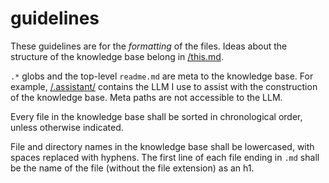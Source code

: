 # guidelines

These guidelines are for the _formatting_ of the files. Ideas about the
structure of the knowledge base belong in [/this.md](/this.md).

`.*` globs and the top-level `readme.md` are meta to the knowledge base. For
example, [/.assistant/](/.assistant/) contains the LLM I use to assist with the
construction of the knowledge base. Meta paths are not accessible to the LLM.

Every file in the knowledge base shall be sorted in chronological order, unless
otherwise indicated.

File and directory names in the knowledge base shall be lowercased, with spaces
replaced with hyphens. The first line of each file ending in `.md` shall be the
name of the file (without the file extension) as an h1.
